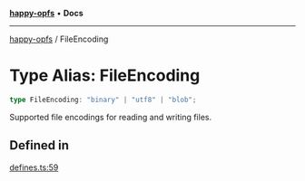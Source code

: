 [**happy-opfs**](../README.md) • **Docs**

***

[happy-opfs](../README.md) / FileEncoding

# Type Alias: FileEncoding

```ts
type FileEncoding: "binary" | "utf8" | "blob";
```

Supported file encodings for reading and writing files.

## Defined in

[defines.ts:59](https://github.com/JiangJie/happy-opfs/blob/0955d4be7b0440a9e0261193bc3c402389d8f518/src/fs/defines.ts#L59)
